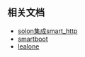 




## 相关文档

+ [solon集成smart_http](https://solon.noear.org/article/90)
+ [smartboot](https://smartboot.gitee.io/)
+ [lealone](http://lealone.org/)

